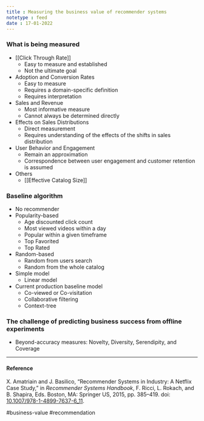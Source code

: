 ```yaml
---
title : Measuring the business value of recommender systems
notetype : feed
date : 17-01-2022
---
```



### What is being measured

- [[Click Through Rate]]
	- Easy to measure and established
	- Not the ultimate goal
- Adoption and Conversion Rates
	- Easy to measure
	- Requires a domain-specific definition
	- Requires interpretation
- Sales and Revenue
	- Most informative measure
	- Cannot always be determined directly
- Effects on Sales Distributions
	- Direct measurement
	- Requires understanding of the effects of the shifts in sales distribution
- User Behavior and Engagement
	- Remain an approximation
	- Correspondence between user engagement and customer retention is assumed
- Others
	- [[Effective Catalog Size]]


### Baseline algorithm
- No recommender
- Popularity-based
	- Age discounted click count
	- Most viewed videos within a day
	- Popular within a given timeframe
	- Top Favorited
	- Top Rated
- Random-based
	- Random from users search
	- Random from the whole catalog
- Simple model
	- Linear model
- Current production baseline model
	- Co-viewed or Co-visitation
	- Collaborative filtering
	- Context-tree


### The challenge of predicting business success from offline experiments

- Beyond-accuracy measures: Novelty, Diversity, Serendipity, and Coverage

---

#### Reference

X. Amatriain and J. Basilico, “Recommender Systems in Industry: A Netflix Case Study,” in _Recommender Systems Handbook_, F. Ricci, L. Rokach, and B. Shapira, Eds. Boston, MA: Springer US, 2015, pp. 385–419. doi: [10.1007/978-1-4899-7637-6_11](https://doi.org/10.1007/978-1-4899-7637-6_11).


#business-value #recommendation